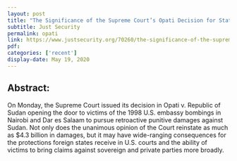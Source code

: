 ```yaml
---
layout: post
title: "The Significance of the Supreme Court’s Opati Decision for States and Companies Sued for Terrorism in U.S. Courts"
subtitle: Just Security
permalink: opati
link: https://www.justsecurity.org/70260/the-significance-of-the-supreme-courts-opati-decision-for-states-and-companies-sued-for-terrorism-in-u-s-courts/
pdf:
categories: ['recent']
display-date: May 19, 2020
---
```


<h2>Abstract:</h2>
On Monday, the Supreme Court issued its decision in Opati v. Republic of Sudan opening the door to victims of the 1998 U.S. embassy bombings in Nairobi and Dar es Salaam to pursue retroactive punitive damages against Sudan. Not only does the unanimous opinion of the Court reinstate as much as $4.3 billion in damages, but it may have wide-ranging consequences for the protections foreign states receive in U.S. courts and the ability of victims to bring claims against sovereign and private parties more broadly.
